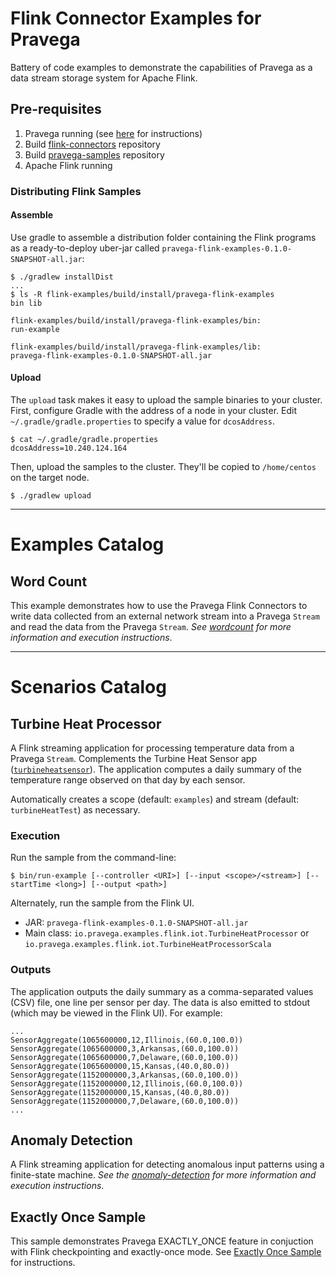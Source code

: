 # Flink Connector Examples for Pravega
Battery of code examples to demonstrate the capabilities of Pravega as a data stream storage 
system for Apache Flink. 

## Pre-requisites
1. Pravega running (see [here](http://pravega.io/docs/latest/getting-started/) for instructions)
2. Build [flink-connectors](https://github.com/pravega/flink-connectors) repository
3. Build [pravega-samples](https://github.com/pravega/pravega-samples) repository
4. Apache Flink running


### Distributing Flink Samples
#### Assemble
Use gradle to assemble a distribution folder containing the Flink programs as a ready-to-deploy 
uber-jar called `pravega-flink-examples-0.1.0-SNAPSHOT-all.jar`:

```
$ ./gradlew installDist
...
$ ls -R flink-examples/build/install/pravega-flink-examples
bin	lib

flink-examples/build/install/pravega-flink-examples/bin:
run-example

flink-examples/build/install/pravega-flink-examples/lib:
pravega-flink-examples-0.1.0-SNAPSHOT-all.jar
```

#### Upload
The `upload` task makes it easy to upload the sample binaries to your cluster. First, configure 
Gradle with the address of a node in your cluster.   Edit `~/.gradle/gradle.properties` to 
specify a value for `dcosAddress`.

```
$ cat ~/.gradle/gradle.properties
dcosAddress=10.240.124.164
```

Then, upload the samples to the cluster.  They'll be copied to `/home/centos` on the target node.
```
$ ./gradlew upload
```

---

# Examples Catalog

## Word Count

This example demonstrates how to use the Pravega Flink Connectors to write data collected
from an external network stream into a Pravega `Stream` and read the data from the Pravega `Stream`.
_See [wordcount](doc/flink-wordcount/README.md) for more information and execution instructions_.

---

# Scenarios Catalog

## Turbine Heat Processor
A Flink streaming application for processing temperature data from a Pravega `Stream`. 
Complements the Turbine Heat Sensor app ([`turbineheatsensor`](https://github.com/pravega/pravega-samples/tree/master/standalone-examples/src/main/java/io/pravega/example/turbineheatsensor)). 
The application computes a daily summary of the temperature range observed on that day by each sensor.

Automatically creates a scope (default: `examples`) and stream (default: `turbineHeatTest`) as necessary.

### Execution
Run the sample from the command-line:
```
$ bin/run-example [--controller <URI>] [--input <scope>/<stream>] [--startTime <long>] [--output <path>]
```

Alternately, run the sample from the Flink UI.
- JAR: `pravega-flink-examples-0.1.0-SNAPSHOT-all.jar`
- Main class: `io.pravega.examples.flink.iot.TurbineHeatProcessor` or `io.pravega.examples.flink.iot.TurbineHeatProcessorScala`

### Outputs
The application outputs the daily summary as a comma-separated values (CSV) file, one line per sensor per day. The data is
also emitted to stdout (which may be viewed in the Flink UI). For example:

```
...
SensorAggregate(1065600000,12,Illinois,(60.0,100.0))
SensorAggregate(1065600000,3,Arkansas,(60.0,100.0))
SensorAggregate(1065600000,7,Delaware,(60.0,100.0))
SensorAggregate(1065600000,15,Kansas,(40.0,80.0))
SensorAggregate(1152000000,3,Arkansas,(60.0,100.0))
SensorAggregate(1152000000,12,Illinois,(60.0,100.0))
SensorAggregate(1152000000,15,Kansas,(40.0,80.0))
SensorAggregate(1152000000,7,Delaware,(60.0,100.0))
...
```

## Anomaly Detection
A Flink streaming application for detecting anomalous input patterns using a finite-state machine.
_See the [anomaly-detection](https://github.com/pravega/pravega-samples/tree/master/anomaly-detection/README.md) 
for more information and execution instructions_.


## Exactly Once Sample

This sample demonstrates Pravega EXACTLY_ONCE feature in conjuction with Flink checkpointing and exactly-once mode.
See [Exactly Once Sample](doc/exactly-once/README.md) for instructions.
